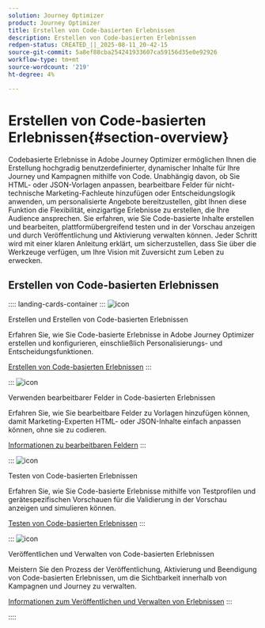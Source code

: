 ```yaml
---
solution: Journey Optimizer
product: Journey Optimizer
title: Erstellen von Code-basierten Erlebnissen
description: Erstellen von Code-basierten Erlebnissen
redpen-status: CREATED_||_2025-08-11_20-42-15
source-git-commit: 5a8ef88cba254241933607ca59156d35e0e92926
workflow-type: tm+mt
source-wordcount: '219'
ht-degree: 4%

---
```



# Erstellen von Code-basierten Erlebnissen{#section-overview}

Codebasierte Erlebnisse in Adobe Journey Optimizer ermöglichen Ihnen die Erstellung hochgradig benutzerdefinierter, dynamischer Inhalte für Ihre Journey und Kampagnen mithilfe von Code. Unabhängig davon, ob Sie HTML- oder JSON-Vorlagen anpassen, bearbeitbare Felder für nicht-technische Marketing-Fachleute hinzufügen oder Entscheidungslogik anwenden, um personalisierte Angebote bereitzustellen, gibt Ihnen diese Funktion die Flexibilität, einzigartige Erlebnisse zu erstellen, die Ihre Audience ansprechen. Sie erfahren, wie Sie Code-basierte Inhalte erstellen und bearbeiten, plattformübergreifend testen und in der Vorschau anzeigen und durch Veröffentlichung und Aktivierung verwalten können. Jeder Schritt wird mit einer klaren Anleitung erklärt, um sicherzustellen, dass Sie über die Werkzeuge verfügen, um Ihre Vision mit Zuversicht zum Leben zu erwecken.

## Erstellen von Code-basierten Erlebnissen

:::: landing-cards-container
:::
![icon](https://cdn.experienceleague.adobe.com/icons/code-branch.svg?lang=de)

Erstellen und Erstellen von Code-basierten Erlebnissen

Erfahren Sie, wie Sie Code-basierte Erlebnisse in Adobe Journey Optimizer erstellen und konfigurieren, einschließlich Personalisierungs- und Entscheidungsfunktionen.

[Erstellen von Code-basierten Erlebnissen](../using/code-based/create-code-based.md)
:::

:::
![icon](https://cdn.experienceleague.adobe.com/icons/list-check.svg?lang=de)

Verwenden bearbeitbarer Felder in Code-basierten Erlebnissen

Erfahren Sie, wie Sie bearbeitbare Felder zu Vorlagen hinzufügen können, damit Marketing-Experten HTML- oder JSON-Inhalte einfach anpassen können, ohne sie zu codieren.

[Informationen zu bearbeitbaren Feldern](../using/code-based/code-based-form-fields.md)
:::

:::
![icon](https://cdn.experienceleague.adobe.com/icons/gear.svg?lang=de)

Testen von Code-basierten Erlebnissen

Erfahren Sie, wie Sie Code-basierte Erlebnisse mithilfe von Testprofilen und gerätespezifischen Vorschauen für die Validierung in der Vorschau anzeigen und simulieren können.

[Testen von Code-basierten Erlebnissen](../using/code-based/test-code-based.md)
:::

:::
![icon](https://cdn.experienceleague.adobe.com/icons/circle-play.svg?lang=de)

Veröffentlichen und Verwalten von Code-basierten Erlebnissen

Meistern Sie den Prozess der Veröffentlichung, Aktivierung und Beendigung von Code-basierten Erlebnissen, um die Sichtbarkeit innerhalb von Kampagnen und Journey zu verwalten.

[Informationen zum Veröffentlichen und Verwalten von Erlebnissen](../using/code-based/publish-code-based.md)
:::

::::
